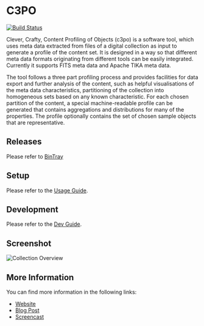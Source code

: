 C3PO
===================================================
[![Build Status](https://travis-ci.org/peshkira/c3po.png?branch=master)](https://travis-ci.org/peshkira/c3po)

Clever, Crafty, Content Profiling of Objects (c3po) is a software tool, which uses meta data extracted from
files of a digital collection as input to generate a profile of the content set. It is designed in a way so
that different meta data formats originating from different tools can be easily integrated. Currently it
supports FITS meta data and Apache TIKA meta data.

The tool follows a three part profiling process and provides facilities for data export and further
analysis of the content, such as helpful visualisations of the meta data characteristics, partitioning
of the collection into homogeneous sets based on any known characteristic. For each chosen partition of
the content, a special machine-readable profile can be generated that contains aggregations and
distributions for many of the properties. The profile optionally contains the set of chosen sample objects
that are representative.

Releases
------------------------
Please refer to [BinTray](http://dl.bintray.com/peshkira/c3po)

Setup
------------------------
Please refer to the [Usage Guide](https://github.com/peshkira/c3po/wiki/Usage-Guide).

Development
------------------------
Please refer to the [Dev Guide](https://github.com/peshkira/c3po/wiki/Development-Guide).

Screenshot
------------------------
![Collection Overview](https://dl.dropbox.com/u/8290338/blog/c3po_overview.png "Collection Overview")

More Information
------------------------
You can find more information in the following links:
- [Website](http://ifs.tuwien.ac.at/imp/c3po)
- [Blog Post](http://www.openplanetsfoundation.org/blogs/2012-11-19-c3po-content-profiling-tool-preservation-analysis)
- [Screencast](https://vimeo.com/53069664)
